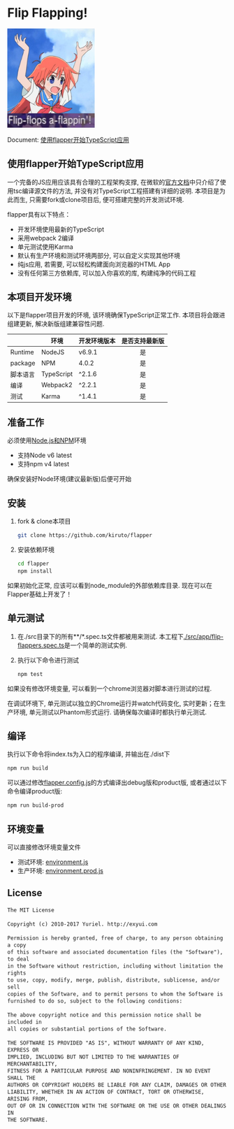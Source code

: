 # Flip Flapping!
<img src="art/cover.jpg" alt="Papika" width="200"/>

Document: [使用flapper开始TypeScript应用](http://exyui.com/article/5/%E4%BD%BF%E7%94%A8flapper%E5%BC%80%E5%A7%8BTypeScript%E5%BA%94%E7%94%A8)

## 使用flapper开始TypeScript应用

一个完备的JS应用应该具有合理的工程架构支撑, 在微软的[官方文档](https://www.typescriptlang.org/docs/tutorial.html)中只介绍了使用tsc编译源文件的方法, 并没有对TypeScript工程搭建有详细的说明. 本项目是为此而生, 只需要fork或clone项目后, 便可搭建完整的开发测试环境. 

flapper具有以下特点：

- 开发环境使用最新的TypeScript
- 采用webpack 2编译
- 单元测试使用Karma
- 默认有生产环境和测试环境两部分, 可以自定义实现其他环境
- 纯js应用, 若需要, 可以轻松构建面向浏览器的HTML App
- 没有任何第三方依赖库, 可以加入你喜欢的库, 构建纯净的代码工程

## 本项目开发环境
以下是flapper项目开发的环境, 该环境确保TypeScript正常工作. 本项目将会跟进组建更新, 解决新版组建兼容性问题. 

|          | 环境       | 开发环境版本 | 是否支持最新版 |
|----------|------------|--------------|:--------------:|
| Runtime  | NodeJS     | v6.9.1       |       是       |
| package  | NPM        | 4.0.2        |       是       |
| 脚本语言 | TypeScript | ^2.1.6       |       是       |
| 编译     | Webpack2   | ^2.2.1       |       是       |
| 测试     | Karma      | ^1.4.1       |       是       |

## 准备工作
必须使用[Node.js和NPM](https://nodejs.org/en/)环境
- 支持Node v6 latest
- 支持npm v4 latest

确保安装好Node环境(建议最新版)后便可开始

## 安装
1. fork & clone本项目

    ```bash
    git clone https://github.com/kiruto/flapper
    ```
    
2. 安装依赖环境

    ```bash
    cd flapper
    npm install
    ```

如果初始化正常, 应该可以看到node_module的外部依赖库目录. 现在可以在Flapper基础上开发了！

## 单元测试
1. 在./src目录下的所有**/*.spec.ts文件都被用来测试. 本工程下[./src/app/flip-flappers.spec.ts](src/app/flip-flappers.spec.ts)是一个简单的测试实例. 
2. 执行以下命令进行测试


    ```bash
    npm test
    ```

如果没有修改环境变量, 可以看到一个chrome浏览器对脚本进行测试的过程. 

在调试环境下, 单元测试以独立的Chrome运行并watch代码变化, 实时更新；在生产环境, 单元测试以Phantom形式运行. 请确保每次编译时都执行单元测试. 

## 编译
执行以下命令将index.ts为入口的程序编译, 并输出在./dist下

```bash
npm run build
```

可以通过修改[flapper.config.js](config/flapper.config.js)的方式编译出debug版和product版, 或者通过以下命令编译product版:

```bash
npm run build-prod
```

## 环境变量
可以直接修改环境变量文件
- 测试环境: [environment.js](config/environment.js)
- 生产环境: [environment.prod.js](config/environment.prod.js)

## License
```text
The MIT License

Copyright (c) 2010-2017 Yuriel. http://exyui.com

Permission is hereby granted, free of charge, to any person obtaining a copy
of this software and associated documentation files (the "Software"), to deal
in the Software without restriction, including without limitation the rights
to use, copy, modify, merge, publish, distribute, sublicense, and/or sell
copies of the Software, and to permit persons to whom the Software is
furnished to do so, subject to the following conditions:

The above copyright notice and this permission notice shall be included in
all copies or substantial portions of the Software.

THE SOFTWARE IS PROVIDED "AS IS", WITHOUT WARRANTY OF ANY KIND, EXPRESS OR
IMPLIED, INCLUDING BUT NOT LIMITED TO THE WARRANTIES OF MERCHANTABILITY,
FITNESS FOR A PARTICULAR PURPOSE AND NONINFRINGEMENT. IN NO EVENT SHALL THE
AUTHORS OR COPYRIGHT HOLDERS BE LIABLE FOR ANY CLAIM, DAMAGES OR OTHER
LIABILITY, WHETHER IN AN ACTION OF CONTRACT, TORT OR OTHERWISE, ARISING FROM,
OUT OF OR IN CONNECTION WITH THE SOFTWARE OR THE USE OR OTHER DEALINGS IN
THE SOFTWARE.
```
